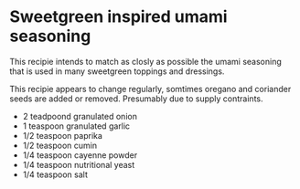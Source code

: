 # Sweetgreen inspired umami seasoning

This recipie intends to match as closly as possible the umami seasoning that is
used in many sweetgreen toppings and dressings.

This recipie appears to change regularly, somtimes oregano and coriander seeds are added or removed. Presumably due to supply contraints.

- 2 teadpoond granulated onion
- 1 teaspoon granulated garlic
- 1/2 teaspoon paprika
- 1/2 teaspoon cumin
- 1/4 teaspoon cayenne powder
- 1/4 teaspoon nutritional yeast
- 1/4 teaspoon salt

